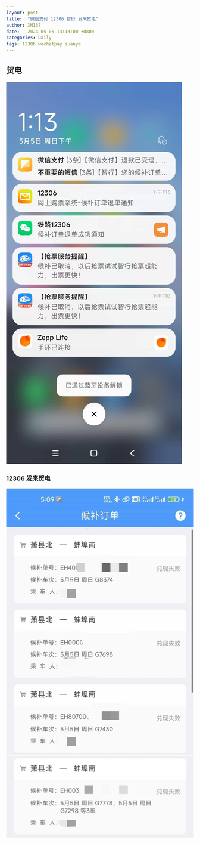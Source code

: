 ```yaml
---
layout: post
title:  "微信支付 12306 智行 发来贺电"
author: XM137
date:   2024-05-05 13:13:00 +0800
categories: Daily
tags: 12306 wechatpay suanya
---
```

## 贺电
![](/assets/Daily-image/20240505/20240505170056.jpg)

### 12306 发来贺电
![](/assets/Daily-image/20240505/20240505171141.jpg)
![](/assets/Daily-image/20240505/20240505171146.jpg)
